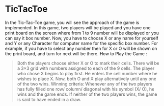# TicTacToe
In the Tic-Tac-Toe game, you will see the approach of the game is implemented. In this game, two players will be played and you have one print board on the screen where from 1 to 9 number will be displayed or you can say it box number. Now, you have to choose X or any name for yourself and Y or any Character for computer name  for the specific box number. For example, if you have to select any number then for X or O will be shown on the print board, and turn for next will be there.
How to Play the Game :
>Both the players choose either X or O to mark their cells.
>There will be a 3×3 grid with numbers assigned to each of the 9 cells.
>The player who chose X begins to play first.
>He enters the cell number where he wishes to place X.
>Now, both O and X play alternatively until any one of the two wins.
>Winning criteria: Whenever any of the two players has fully filled one row/ column/ diagonal with his symbol (X/ O), he wins and the game ends.
>If neither of the two players wins, the game is said to have ended in a draw.
